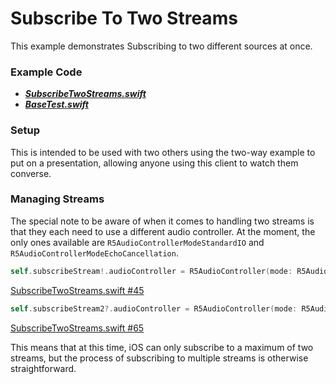 # Subscribe To Two Streams

This example demonstrates Subscribing to two different sources at once.

### Example Code

- ***[SubscribeTwoStreams.swift](SubscribeTwoStreams.swift)***
- ***[BaseTest.swift](../BaseTest.swift)***

### Setup

This is intended to be used with two others using the two-way example to put on a presentation, allowing anyone using this client to watch them converse.

### Managing Streams

The special note to be aware of when it comes to handling two streams is that they each need to use a different audio controller. At the moment, the only ones available are `R5AudioControllerModeStandardIO` and `R5AudioControllerModeEchoCancellation`.

```Swift
self.subscribeStream!.audioController = R5AudioController(mode: R5AudioControllerModeStandardIO)
```

[SubscribeTwoStreams.swift #45](SubscribeTwoStreams.swift#L45)

```Swift
self.subscribeStream2?.audioController = R5AudioController(mode: R5AudioControllerModeEchoCancellation)
```

[SubscribeTwoStreams.swift #65](SubscribeTwoStreams.swift#L65)

This means that at this time, iOS can only subscribe to a maximum of two streams, but the process of subscribing to multiple streams is otherwise straightforward.
